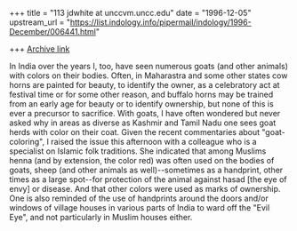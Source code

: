 +++
title = "113 jdwhite at unccvm.uncc.edu"
date = "1996-12-05"
upstream_url = "https://list.indology.info/pipermail/indology/1996-December/006441.html"

+++
[Archive link](https://list.indology.info/pipermail/indology/1996-December/006441.html)

In India over the years I, too, have seen numerous goats (and other animals)
with colors on their bodies.  Often, in Maharastra and some other states cow
horns are painted for beauty, to identify the owner, as a celebratory act at
festival time or for some other reason, and buffalo horns may be trained
from an early age for beauty or to identify ownership, but none of this is
ever a precursor to sacrifice.  With goats, I have often wondered but never
asked why in areas as diverse as Kashmir and Tamil Nadu one sees goat herds
with color on their coat.  Given the recent commentaries about
"goat-coloring", I raised the issue this afternoon with a colleague who is a
specialist on Islamic folk traditions.  She indicated that among Muslims
henna (and by extension, the color red) was often used on the bodies of
goats, sheep (and other animals as well)--sometimes as a handprint, other
times as a large spot--for protection of the animal against hasad [the eye
of envy] or disease.  And that other colors  were used as marks of
ownership.  One is also reminded of the use of handprints around the doors
and/or windows of village houses in various parts of India to ward off the
"Evil Eye", and not particularly in Muslim houses either.





